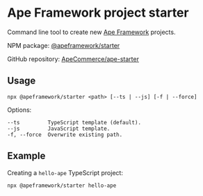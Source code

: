 # Ape Framework project starter

Command line tool to create new [Ape Framework](https://github.com/ApeCommerce/ape-framework) projects.

NPM package: [@apeframework/starter](https://www.npmjs.com/package/@apeframework/starter)

GitHub repository: [ApeCommerce/ape-starter](https://github.com/ApeCommerce/ape-starter)

## Usage

```
npx @apeframework/starter <path> [--ts | --js] [-f | --force]
```

Options:

```
--ts         TypeScript template (default).
--js         JavaScript template.
-f, --force  Overwrite existing path.
```

## Example

Creating a `hello-ape` TypeScript project:

```
npx @apeframework/starter hello-ape
```
